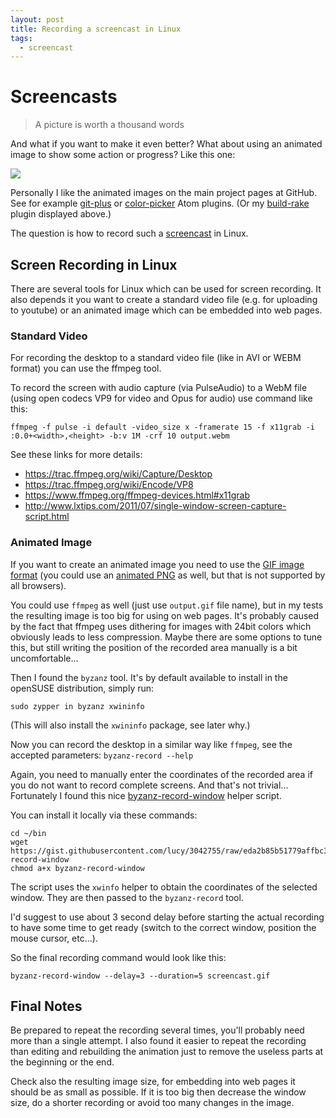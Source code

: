 ```yaml
---
layout: post
title: Recording a screencast in Linux
tags:
  - screencast
---
```


# Screencasts

> A picture is worth a thousand words

And what if you want to make it even better? What about using an animated image
to show some action or progress? Like this one:

![](https://cloud.githubusercontent.com/assets/907998/11747115/b7ca1362-a021-11e5-98ed-6111d9fa1410.gif)

Personally I like the animated images on the main project pages at GitHub. See
for example [git-plus](https://github.com/akonwi/git-plus) or [color-picker](
https://github.com/thomaslindstrom/color-picker) Atom plugins. (Or my
[build-rake](https://github.com/lslezak/build-rake) plugin displayed above.)

The question is how to record such a [screencast](https://en.wikipedia.org/wiki/Screencast)
in Linux.

## Screen Recording in Linux

There are several tools for Linux which can be used for screen recording. It
also depends it you want to create a standard video file (e.g. for uploading to
youtube) or an animated image which can be embedded into web pages.

### Standard Video

For recording the desktop to a standard video file (like in AVI or WEBM format)
you can use the ffmpeg tool.

To record the screen with audio capture (via PulseAudio) to a WebM file
(using open codecs VP9 for video and Opus for audio) use command like this:

```
ffmpeg -f pulse -i default -video_size x -framerate 15 -f x11grab -i :0.0+<width>,<height> -b:v 1M -crf 10 output.webm
```

See these links for more details:

  - <https://trac.ffmpeg.org/wiki/Capture/Desktop>
  - <https://trac.ffmpeg.org/wiki/Encode/VP8>
  - <https://www.ffmpeg.org/ffmpeg-devices.html#x11grab>
  - <http://www.lxtips.com/2011/07/single-window-screen-capture-script.html>

### Animated Image

If you want to create an animated image you need to use the 
[GIF image format](https://en.wikipedia.org/wiki/GIF) (you could use an
[animated PNG](https://en.wikipedia.org/wiki/APNG) as well, but that is not
supported by all browsers).

You could use `ffmpeg` as well (just use `output.gif` file name), but in my
tests the resulting image is too big for using on web pages. It's probably
caused by the fact that ffmpeg uses dithering for images with 24bit colors
which obviously leads to less compression. Maybe there are some options to tune
this, but still writing the position of the recorded area manually is a bit
uncomfortable...

Then I found the `byzanz` tool. It's by default available to install in the
openSUSE distribution, simply run: 

```
sudo zypper in byzanz xwininfo
```

(This will also install the `xwininfo` package, see later why.)

Now you can record the desktop in a similar way like `ffmpeg`, see the accepted
parameters: `byzanz-record --help`

Again, you need to manually enter the coordinates of the recorded area if you do
not want to record complete screens. And that's not trivial... Fortunately I
found this nice [byzanz-record-window](https://gist.github.com/lucy/3042755)
helper script.

You can install it locally via these commands:

```
cd ~/bin
wget https://gist.githubusercontent.com/lucy/3042755/raw/eda2b85b51779affbc392a2bb3f1b60ed5fe98ff/byzanz-record-window
chmod a+x byzanz-record-window
```

The script uses the `xwinfo` helper to obtain the coordinates of the selected
window. They are then passed to the `byzanz-record` tool.

I'd suggest to use about 3 second delay before starting the actual recording to
have some time to get ready (switch to the correct window, position the mouse
cursor, etc...).

So the final recording command would look like this:

```
byzanz-record-window --delay=3 --duration=5 screencast.gif
```

## Final Notes

Be prepared to repeat the recording several times, you'll probably need more
than a single attempt. I also found it easier to repeat the recording than
editing and rebuilding the animation just to remove the useless parts at the
beginning or the end.

Check also the resulting image size, for embedding into web pages it should be
as small as possible. If it is too big then decrease the window size, do a
shorter recording or avoid too many changes in the image.

